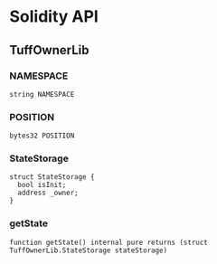 # Solidity API

## TuffOwnerLib








### NAMESPACE

```solidity
string NAMESPACE
```







### POSITION

```solidity
bytes32 POSITION
```







### StateStorage








```solidity
struct StateStorage {
  bool isInit;
  address _owner;
}
```

### getState

```solidity
function getState() internal pure returns (struct TuffOwnerLib.StateStorage stateStorage)
```








